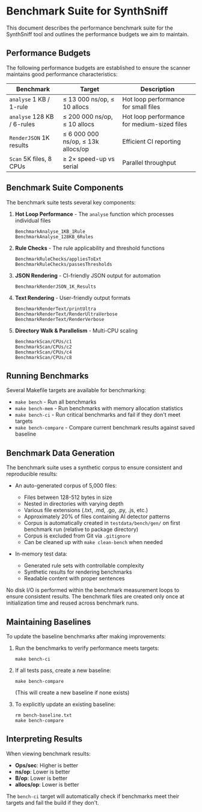 # Benchmark Suite for SynthSniff

This document describes the performance benchmark suite for the SynthSniff tool and outlines the performance budgets we aim to maintain.

## Performance Budgets

The following performance budgets are established to ensure the scanner maintains good performance characteristics:

| Benchmark | Target | Description |
|-----------|--------|-------------|
| `analyse` 1 KB / 1-rule | ≤ 13 000 ns/op, ≤ 10 allocs | Hot loop performance for small files |
| `analyse` 128 KB / 6-rules | ≤ 200 000 ns/op, ≤ 10 allocs | Hot loop performance for medium-sized files |
| `RenderJSON` 1K results | ≤ 6 000 000 ns/op, ≤ 13k allocs/op | Efficient CI reporting |
| `Scan` 5K files, 8 CPUs | ≥ 2× speed-up vs serial | Parallel throughput |

## Benchmark Suite Components

The benchmark suite tests several key components:

1. **Hot Loop Performance** - The `analyse` function which processes individual files
   ```
   BenchmarkAnalyse_1KB_1Rule
   BenchmarkAnalyse_128KB_6Rules
   ```

2. **Rule Checks** - The rule applicability and threshold functions
   ```
   BenchmarkRuleChecks/appliesToExt
   BenchmarkRuleChecks/passesThresholds
   ```

3. **JSON Rendering** - CI-friendly JSON output for automation
   ```
   BenchmarkRenderJSON_1K_Results
   ```

4. **Text Rendering** - User-friendly output formats
   ```
   BenchmarkRenderText/printUltra
   BenchmarkRenderText/RenderUltraVerbose
   BenchmarkRenderText/RenderVerbose
   ```

5. **Directory Walk & Parallelism** - Multi-CPU scaling
   ```
   BenchmarkScan/CPUs/c1
   BenchmarkScan/CPUs/c2
   BenchmarkScan/CPUs/c4
   BenchmarkScan/CPUs/c8
   ```

## Running Benchmarks

Several Makefile targets are available for benchmarking:

- `make bench` - Run all benchmarks
- `make bench-mem` - Run benchmarks with memory allocation statistics
- `make bench-ci` - Run critical benchmarks and fail if they don't meet targets
- `make bench-compare` - Compare current benchmark results against saved baseline

## Benchmark Data Generation

The benchmark suite uses a synthetic corpus to ensure consistent and reproducible results:

- An auto-generated corpus of 5,000 files:
  - Files between 128-512 bytes in size
  - Nested in directories with varying depth
  - Various file extensions (.txt, .md, .go, .py, .js, etc.)
  - Approximately 20% of files containing AI detector patterns
  - Corpus is automatically created in `testdata/bench/gen/` on first benchmark run (relative to package directory)
  - Corpus is excluded from Git via `.gitignore`
  - Can be cleaned up with `make clean-bench` when needed

- In-memory test data:
  - Generated rule sets with controllable complexity
  - Synthetic results for rendering benchmarks
  - Readable content with proper sentences

No disk I/O is performed within the benchmark measurement loops to ensure consistent results. The benchmark files are created only once at initialization time and reused across benchmark runs.

## Maintaining Baselines

To update the baseline benchmarks after making improvements:

1. Run the benchmarks to verify performance meets targets:
   ```
   make bench-ci
   ```

2. If all tests pass, create a new baseline:
   ```
   make bench-compare
   ```
   (This will create a new baseline if none exists)

3. To explicitly update an existing baseline:
   ```
   rm bench-baseline.txt
   make bench-compare
   ```

## Interpreting Results

When viewing benchmark results:

- **Ops/sec**: Higher is better
- **ns/op**: Lower is better
- **B/op**: Lower is better
- **allocs/op**: Lower is better

The `bench-ci` target will automatically check if benchmarks meet their targets and fail the build if they don't.
